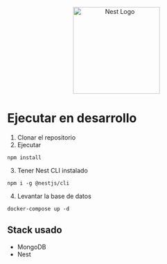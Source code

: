 <p align="center">
  <a href="http://nestjs.com/" target="blank"><img src="https://nestjs.com/img/logo-small.svg" width="200" alt="Nest Logo" /></a>
</p>

# Ejecutar en desarrollo

1. Clonar el repositorio
2. Ejecutar
```
npm install
```
3. Tener Nest CLI instalado 
```
npm i -g @nestjs/cli
```
4. Levantar la base de datos
```
docker-compose up -d
```

## Stack usado
* MongoDB
* Nest


